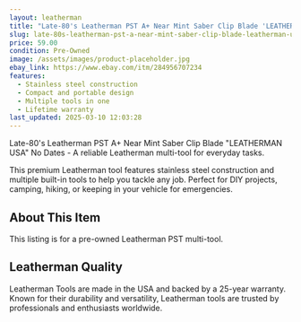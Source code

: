 ```yaml
---
layout: leatherman
title: "Late-80's Leatherman PST A+ Near Mint Saber Clip Blade 'LEATHERMAN USA' No Dates"
slug: late-80s-leatherman-pst-a-near-mint-saber-clip-blade-leatherman-usa-no-dates
price: 59.00
condition: Pre-Owned
image: /assets/images/product-placeholder.jpg
ebay_link: https://www.ebay.com/itm/284956707234
features:
  - Stainless steel construction
  - Compact and portable design
  - Multiple tools in one
  - Lifetime warranty
last_updated: 2025-03-10 12:03:28
---
```


Late-80's Leatherman PST A+ Near Mint Saber Clip Blade "LEATHERMAN USA" No Dates - A reliable Leatherman multi-tool for everyday tasks.

This premium Leatherman tool features stainless steel construction and multiple built-in tools to help you tackle any job. Perfect for DIY projects, camping, hiking, or keeping in your vehicle for emergencies.

## About This Item

This listing is for a pre-owned Leatherman PST multi-tool.

## Leatherman Quality

Leatherman Tools are made in the USA and backed by a 25-year warranty. Known for their durability and versatility, Leatherman tools are trusted by professionals and enthusiasts worldwide.

